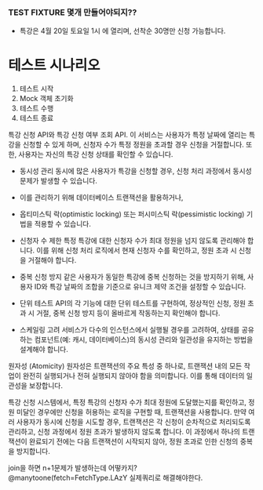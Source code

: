 ### TEST FIXTURE 몇개 만들어야되지??
- 특강은 4월 20일 토요일 1시 에 열리며, 선착순 30명만 신청 가능합니다.

# 테스트 시나리오
1. 테스트 시작
2. Mock 객체 초기화
3. 테스트 수행
4. 테스트 종료





특강 신청 API와 특강 신청 여부 조회 API. 
이 서비스는 사용자가 특정 날짜에 열리는 특강을 신청할 수 있게 하며, 
신청자 수가 특정 정원을 초과할 경우 신청을 거절합니다. 
또한, 사용자는 자신의 특강 신청 상태를 확인할 수 있습니다.


- 동시성 관리
동시에 많은 사용자가 특강을 신청할 경우, 신청 처리 과정에서 동시성 문제가 발생할 수 있습니다. 
- 이를 관리하기 위해 데이터베이스 트랜잭션을 활용하거나, 
- 옵티미스틱 락(optimistic locking) 또는 퍼시미스틱 락(pessimistic locking) 기법을 적용할 수 있습니다.
  

- 신청자 수 제한
특정 특강에 대한 신청자 수가 최대 정원을 넘지 않도록 관리해야 합니다. 
이를 위해 신청 처리 로직에서 현재 신청자 수를 확인하고, 정원 초과 시 신청을 거절해야 합니다.

- 중복 신청 방지
같은 사용자가 동일한 특강에 중복 신청하는 것을 방지하기 위해, 
사용자 ID와 특강 날짜의 조합을 기준으로 유니크 제약 조건을 설정할 수 있습니다.

- 단위 테스트
API의 각 기능에 대한 단위 테스트를 구현하여, 
정상적인 신청, 정원 초과 시 거절, 중복 신청 방지 등이 올바르게 작동하는지 확인해야 합니다.

- 스케일링 고려
서비스가 다수의 인스턴스에서 실행될 경우를 고려하여, 
상태를 공유하는 컴포넌트(예: 캐시, 데이터베이스)의 동시성 관리와 일관성을 유지하는 방법을 설계해야 합니다.


원자성 (Atomicity)
원자성은 트랜잭션의 주요 특성 중 하나로, 트랜잭션 내의 모든 작업이 완전히 실행되거나 전혀 실행되지 않아야 함을 의미합니다. 이를 통해 데이터의 일관성을 보장합니다.

특강 신청 시스템에서, 특정 특강의 신청자 수가 최대 정원에 도달했는지를 확인하고, 
정원 미달인 경우에만 신청을 허용하는 로직을 구현할 때, 트랜잭션을 사용합니다.
만약 여러 사용자가 동시에 신청을 시도할 경우, 트랜잭션은 각 신청이 순차적으로 처리되도록 관리하고, 
신청 과정에서 정원 초과가 발생하지 않도록 합니다. 이 과정에서 하나의 트랜잭션이 완료되기 전에는 다음 트랜잭션이 시작되지 않아, 정원 초과로 인한 신청의 중복을 방지합니다.


join을 하면 n+1문제가 발생하는데 어떻카지?
@manytoone(fetch=FetchType.LAzY
실제쿼리로 해결해야한다.